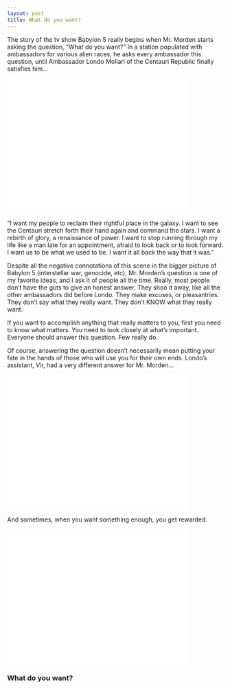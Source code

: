 ```yaml
---
layout: post
title: What do you want?
---
```


The story of the tv show Babylon 5 really begins when Mr. Morden starts asking the question, “What do you want?” In a station populated with ambassadors for various alien races, he asks every ambassador this question, until Ambassador Londo Mollari of the Centauri Republic finally satisfies him…

<iframe width="420" height="315" src="//www.youtube.com/embed/MUYpUMaEI88" frameborder="0" allowfullscreen></iframe>

“I want my people to reclaim their rightful place in the galaxy. I want to see the Centauri stretch forth their hand again and command the stars. I want a rebirth of glory, a renaissance of power. I want to stop running through my life like a man late for an appointment, afraid to look back or to look forward. I want us to be what we used to be. I want it all back the way that it was.”

Despite all the negative connotations of this scene in the bigger picture of Babylon 5 (interstellar war, genocide, etc), Mr. Morden’s question is one of my favorite ideas, and I ask it of people all the time. Really, most people don’t have the guts to give an honest answer. They shoo it away, like all the other ambassadors did before Londo. They make excuses, or pleasantries. They don’t say what they really want. They don’t KNOW what they really want.

If you want to accomplish anything that really matters to you, first you need to know what matters. You need to look closely at what’s important. Everyone should answer this question. Few really do.

Of course, answering the question doesn’t necessarily mean putting your fate in the hands of those who will use you for their own ends. Londo’s assistant, Vir, had a very different answer for Mr. Morden…

<iframe width="420" height="315" src="//www.youtube.com/embed/S0n2vurSBIQ" frameborder="0" allowfullscreen></iframe>

And sometimes, when you want something enough, you get rewarded.

<iframe width="420" height="315" src="//www.youtube.com/embed/47DfQcHMYLY" frameborder="0" allowfullscreen></iframe>

### What do you want?
